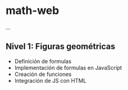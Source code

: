 # math-web

...

## Nivel 1: Figuras geométricas

- Definición de formulas
- Implementación de formulas en JavaScript
- Creación de funciones
- Integración de JS con HTML